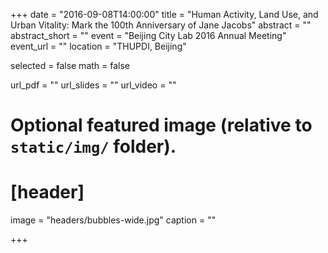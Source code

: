 +++
date = "2016-09-08T14:00:00"
title = "Human Activity, Land Use, and Urban Vitality: Mark the 100th Anniversary of Jane Jacobs"
abstract = ""
abstract_short = ""
event = "Beijing City Lab 2016 Annual Meeting"
event_url = ""
location = "THUPDI, Beijing"

selected = false
math = false

url_pdf = ""
url_slides = ""
url_video = ""

# Optional featured image (relative to `static/img/` folder).
# [header]
image = "headers/bubbles-wide.jpg"
caption = ""

+++


